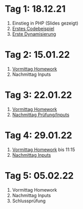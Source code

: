 # Tag 1: 18.12.21
1. Einstieg in PHP (Slides gezeigt)
2. [Erstes Codebeispiel](./example1)
3. [Erste Dynamisierung](./example2)

# Tag 2: 15.01.22
1. [Vormittag Homework](./Day2.md)
2. Nachmittag Inputs

# Tag 3: 22.01.22
1. [Vormittag Homework](./Day3.md)
2. [Nachmittag Prüfung/Inputs](./Day3.md)

# Tag 4: 29.01.22
1. [Vormittag Homework](./Day4.md) bis 11:15
2. [Nachmittag Inputs](./Day4.md)

# Tag 5: 05.02.22
1. Vormittag Homework
2. Nachmittag Inputs
3. Schlussprüfung
